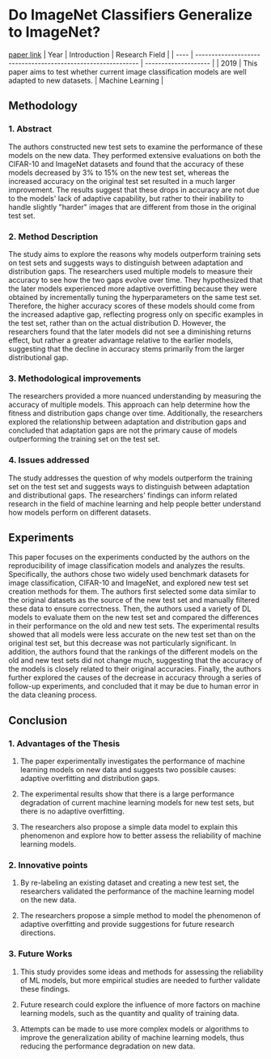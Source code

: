 # Do ImageNet Classifiers Generalize to ImageNet?
[paper link](https://arxiv.org/abs/1902.10811)
| Year | Introduction                                                         | Research Field                 |
| ---- | ------------------------------------------------------------ | -------------------- |
| 2019 | This paper aims to test whether current image classification models are well adapted to new datasets.         |  Machine Learning         |

## Methodology

### 1. Abstract
  The authors constructed new test sets to examine the performance of these models on the new data. They performed extensive evaluations on both the CIFAR-10 and ImageNet datasets and found that the accuracy of these models decreased by 3% to 15% on the new test set, whereas the increased accuracy on the original test set resulted in a much larger improvement. The results suggest that these drops in accuracy are not due to the models' lack of adaptive capability, but rather to their inability to handle slightly "harder" images that are different from those in the original test set.
  
### 2. Method Description 
  The study aims to explore the reasons why models outperform training sets on test sets and suggests ways to distinguish between adaptation and distribution gaps. The researchers used multiple models to measure their accuracy to see how the two gaps evolve over time. They hypothesized that the later models experienced more adaptive overfitting because they were obtained by incrementally tuning the hyperparameters on the same test set. Therefore, the higher accuracy scores of these models should come from the increased adaptive gap, reflecting progress only on specific examples in the test set, rather than on the actual distribution D. However, the researchers found that the later models did not see a diminishing returns effect, but rather a greater advantage relative to the earlier models, suggesting that the decline in accuracy stems primarily from the larger distributional gap.
  
### 3. Methodological improvements
  The researchers provided a more nuanced understanding by measuring the accuracy of multiple models. This approach can help determine how the fitness and distribution gaps change over time. Additionally, the researchers explored the relationship between adaptation and distribution gaps and concluded that adaptation gaps are not the primary cause of models outperforming the training set on the test set.
  
### 4. Issues addressed 
  The study addresses the question of why models outperform the training set on the test set and suggests ways to distinguish between adaptation and distributional gaps. The researchers' findings can inform related research in the field of machine learning and help people better understand how models perform on different datasets.
  
## Experiments
  This paper focuses on the experiments conducted by the authors on the reproducibility of image classification models and analyzes the results. Specifically, the authors chose two widely used benchmark datasets for image classification, CIFAR-10 and ImageNet, and explored new test set creation methods for them. The authors first selected some data similar to the original datasets as the source of the new test set and manually filtered these data to ensure correctness. Then, the authors used a variety of DL models to evaluate them on the new test set and compared the differences in their performance on the old and new test sets. The experimental results showed that all models were less accurate on the new test set than on the original test set, but this decrease was not particularly significant. In addition, the authors found that the rankings of the different models on the old and new test sets did not change much, suggesting that the accuracy of the models is closely related to their original accuracies. Finally, the authors further explored the causes of the decrease in accuracy through a series of follow-up experiments, and concluded that it may be due to human error in the data cleaning process.
  
## Conclusion

### 1. Advantages of the Thesis
  1. The paper experimentally investigates the performance of machine learning models on new data and suggests two possible causes: adaptive overfitting and distribution gaps.
  
  2. The experimental results show that there is a large performance degradation of current machine learning models for new test sets, but there is no adaptive overfitting.
  
  3. The researchers also propose a simple data model to explain this phenomenon and explore how to better assess the reliability of machine learning models.
     
### 2. Innovative points
   1. By re-labeling an existing dataset and creating a new test set, the researchers validated the performance of the machine learning model on the new data.

  2. The researchers propose a simple method to model the phenomenon of adaptive overfitting and provide suggestions for future research directions.
     
### 3. Future Works
  1. This study provides some ideas and methods for assessing the reliability of ML models, but more empirical studies are needed to further validate these findings.
  
  2. Future research could explore the influence of more factors on machine learning models, such as the quantity and quality of training data.
  
  3. Attempts can be made to use more complex models or algorithms to improve the generalization ability of machine learning models, thus reducing the performance degradation on new data.
     
